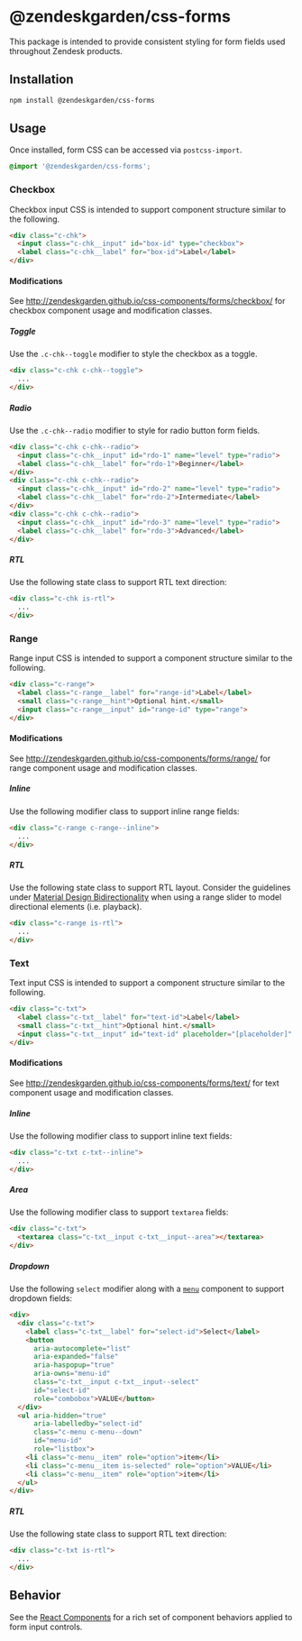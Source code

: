 # @zendeskgarden/css-forms

This package is intended to provide consistent styling for form fields
used throughout Zendesk products.

## Installation

```sh
npm install @zendeskgarden/css-forms
```

## Usage

Once installed, form CSS can be accessed via `postcss-import`.

```css
@import '@zendeskgarden/css-forms';
```

### Checkbox

Checkbox input CSS is intended to support component structure similar to
the following.

```html
<div class="c-chk">
  <input class="c-chk__input" id="box-id" type="checkbox">
  <label class="c-chk__label" for="box-id">Label</label>
</div>
```

#### Modifications

See http://zendeskgarden.github.io/css-components/forms/checkbox/ for
checkbox component usage and modification classes.

##### Toggle

Use the `.c-chk--toggle` modifier to style the checkbox as a toggle.

```html
<div class="c-chk c-chk--toggle">
  ...
</div>
```

##### Radio

Use the `.c-chk--radio` modifier to style for radio button form fields.

```html
<div class="c-chk c-chk--radio">
  <input class="c-chk__input" id="rdo-1" name="level" type="radio">
  <label class="c-chk__label" for="rdo-1">Beginner</label>
</div>
<div class="c-chk c-chk--radio">
  <input class="c-chk__input" id="rdo-2" name="level" type="radio">
  <label class="c-chk__label" for="rdo-2">Intermediate</label>
</div>
<div class="c-chk c-chk--radio">
  <input class="c-chk__input" id="rdo-3" name="level" type="radio">
  <label class="c-chk__label" for="rdo-3">Advanced</label>
</div>
```

##### RTL

Use the following state class to support RTL text direction:

```html
<div class="c-chk is-rtl">
  ...
</div>
```

### Range

Range input CSS is intended to support a component structure similar to
the following.

```html
<div class="c-range">
  <label class="c-range__label" for="range-id">Label</label>
  <small class="c-range__hint">Optional hint.</small>
  <input class="c-range__input" id="range-id" type="range">
</div>
```

#### Modifications

See http://zendeskgarden.github.io/css-components/forms/range/ for
range component usage and modification classes.

##### Inline

Use the following modifier class to support inline range fields:

```html
<div class="c-range c-range--inline">
  ...
</div>
```

##### RTL

Use the following state class to support RTL layout. Consider the
guidelines under [Material Design
Bidirectionality](https://material.google.com/usability/bidirectionality.html)
when using a range slider to model directional elements (i.e. playback).

```html
<div class="c-range is-rtl">
  ...
</div>
```

### Text

Text input CSS is intended to support a component structure similar to
the following.

```html
<div class="c-txt">
  <label class="c-txt__label" for="text-id">Label</label>
  <small class="c-txt__hint">Optional hint.</small>
  <input class="c-txt__input" id="text-id" placeholder="[placeholder]" type="text">
</div>
```

#### Modifications

See http://zendeskgarden.github.io/css-components/forms/text/ for
text component usage and modification classes.

##### Inline

Use the following modifier class to support inline text fields:

```html
<div class="c-txt c-txt--inline">
  ...
</div>
```

##### Area

Use the following modifier class to support `textarea` fields:

```html
<div class="c-txt">
  <textarea class="c-txt__input c-txt__input--area"></textarea>
</div>
```

##### Dropdown

Use the following `select` modifier along with a
[`menu`](http://zendeskgarden.github.io/css-components/menus/) component
to support dropdown fields:

```html
<div>
  <div class="c-txt">
    <label class="c-txt__label" for="select-id">Select</label>
    <button
      aria-autocomplete="list"
      aria-expanded="false"
      aria-haspopup="true"
      aria-owns="menu-id"
      class="c-txt__input c-txt__input--select"
      id="select-id"
      role="combobox">VALUE</button>
  </div>
  <ul aria-hidden="true"
      aria-labelledby="select-id"
      class="c-menu c-menu--down"
      id="menu-id"
      role="listbox">
    <li class="c-menu__item" role="option">item</li>
    <li class="c-menu__item is-selected" role="option">VALUE</li>
    <li class="c-menu__item" role="option">item</li>
  </ul>
</div>
```

##### RTL

Use the following state class to support RTL text direction:

```html
<div class="c-txt is-rtl">
  ...
</div>
```

## Behavior

See the
[React Components](http://zendeskgarden.github.io/react-components/)
for a rich set of component behaviors applied to form input controls.
